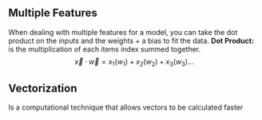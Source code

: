 ## Multiple Features
When dealing with multiple features for a model, you can take the dot product on the inputs and the weights + a bias to fit the data.
**Dot Product:** is the multiplication of each items index summed together. 
$$
\vec{x} \cdot \vec{w} = x_1(w_1) + x_2(w_2) + x_3(w_3)...
$$
## Vectorization
Is a computational technique that allows vectors to be calculated faster 